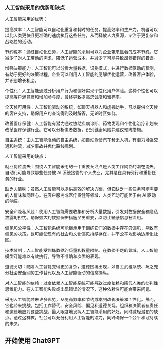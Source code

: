 ### 人工智能采用的优势和缺点

人工智能采用的优势：

提高效率：人工智能可以自动化重复和耗时的任务，提高效率和生产力。机器可以以比人类更快且更准确的速度执行这些任务，从而释放人力资源，专注于更复杂和战略性的活动。

节约成本：通过自动化任务，人工智能的采用可以为企业带来显著的成本节约。它减少了对人工劳动的需求，降低了运营成本，并减少了可能导致昂贵错误的错误。

增强决策能力：人工智能可以分析大量数据，识别模式，并进行数据驱动的预测，有助于更好的决策过程。企业可以利用人工智能的见解优化运营，改善客户体验，并识别增长机会。

个性化：人工智能通过分析用户行为和偏好实现个性化用户体验。这种个性化可以提高客户满意度和增加参与度，最终导致提高忠诚度和留存率。

全天候可用性：人工智能驱动的系统，如聊天机器人和虚拟助手，可以提供全天候的客户支持，确保用户的查询得到及时解答，无论时区如何。

改善医疗保健：人工智能有潜力通过协助疾病诊断、药物发现和个性化治疗计划来改革医疗保健行业。它可以分析患者数据，识别健康风险并建议预防措施。

自主系统：由人工智能驱动的自主系统，如自动驾驶汽车和无人机，有潜力增强交通和物流，减少事故并优化路线规划。

人工智能采用的缺点：

就业岗位流失：围绕人工智能采用的一个重要关注点是人类工作岗位的潜在流失。自动化可能导致那些任务被 AI 系统接管的个人失业，尤其是在具有例行和重复任务的行业。

缺乏人情味：虽然人工智能可以提供高效的解决方案，但它缺乏一些任务可能需要的人情味和同理心。在客户服务或医疗保健等领域，人类互动可能优于由 AI 驱动的响应。

安全和隐私风险：使用人工智能需要收集和分析大量数据，引发对数据安全和隐私泄露的担忧。确保强大的数据保护措施至关重要，以防止敏感信息被滥用。

偏见和公平性：人工智能系统可能继承用于训练它们的数据中存在的偏见，导致有偏见的决策。这可能使现有的社会和文化偏见持续存在，并不公平地影响边缘化社区。

技术限制：人工智能受训练数据的质量和数量限制。在数据不足的领域，人工智能模型可能难以有效执行，导致不准确和次优的表现。

道德关切：随着人工智能变得更加复杂，道德困境出现，如自主武器系统、缺乏充分社会安全网的工作替代以及人工智能驱动的信息操纵。

对人工智能的依赖：过度依赖人工智能系统可能导致过度依赖和降低人类的批判性思维能力。在人工智能失败或出现错误的情况下，这种依赖性可能会带来问题。

采用人工智能带来许多优势，从提高效率和节约成本到改善决策和个性化。然而，它也带来挑战，包括工作替代、安全风险、偏见和道德关切。组织和决策者有责任和道德地应对这些挑战，最大限度地发挥人工智能采用的好处，同时减轻潜在的缺点。通过这样做，社会可以充分利用人工智能的潜力，同时确保一个公平和可持续的未来。

## 开始使用 ChatGPT

